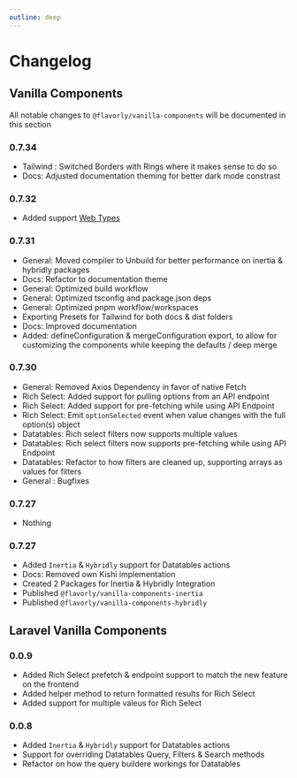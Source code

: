 ```yaml
---
outline: deep
---
```


# Changelog

## Vanilla Components

All notable changes to `@flavorly/vanilla-components` will be documented in this section

### 0.7.34
- Tailwind : Switched Borders with Rings where it makes sense to do so
- Docs: Adjusted documentation theming for better dark mode constrast

### 0.7.32
- Added support [Web Types](https://github.com/JetBrains/web-types/tree/master)

### 0.7.31

- General: Moved compiler to Unbuild for better performance on inertia & hybridly packages
- Docs: Refactor to documentation theme
- General: Optimized build workflow
- General: Optimized tsconfig and package.json deps
- General: Optimized pnpm workflow/workspaces
- Exporting Presets for Tailwind for both docs & dist folders
- Docs: Improved documentation
- Added: defineConfiguration & mergeConfiguration export, to allow for customizing the components while keeping the defaults / deep merge


### 0.7.30

- General: Removed Axios Dependency in favor of native Fetch
- Rich Select: Added support for pulling options from an API endpoint
- Rich Select: Added support for pre-fetching while using API Endpoint
- Rich Select: Emit `optionSelected` event when value changes with the full option(s) object
- Datatables: Rich select filters now supports multiple values
- Datatables: Rich select filters now supports pre-fetching while using API Endpoint
- Datatables: Refactor to how filters are cleaned up, supporting arrays as values for filters
- General : Bugfixes


### 0.7.27

- Nothing

### 0.7.27

- Added `Inertia` & `Hybridly` support for Datatables actions
- Docs: Removed own Kishi implementation
- Created 2 Packages for Inertia & Hybridly Integration
- Published `@flavorly/vanilla-components-inertia`
- Published `@flavorly/vanilla-components-hybridly`



## Laravel Vanilla Components

### 0.0.9

- Added Rich Select prefetch & endpoint support to match the new feature on the frontend
- Added helper method to return formatted results for Rich Select
- Added support for multiple valeus for Rich Select

### 0.0.8

- Added `Inertia` & `Hybridly` support for Datatables actions
- Support for overriding Datatables Query, Filters & Search methods
- Refactor on how the query buildere workings for Datatables



